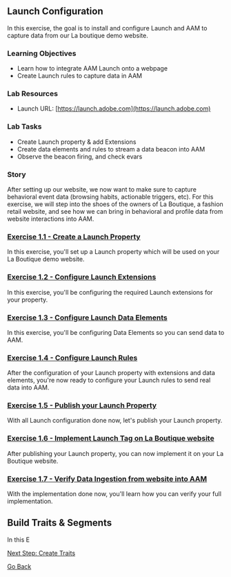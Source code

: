## Launch Configuration
In this exercise, the goal is to install and configure Launch and AAM to capture data from our La boutique demo website.

### Learning Objectives

- Learn how to integrate AAM Launch onto a webpage
- Create Launch rules to capture data in AAM

### Lab Resources

- Launch URL: [https://launch.adobe.com](https://launch.adobe.com)

### Lab Tasks

- Create Launch property & add Extensions
- Create data elements and rules to stream a data beacon into AAM
- Observe the beacon firing, and check evars 


### Story

After setting up our website, we now want to make sure to capture behavioral event data (browsing habits, actionable triggers, etc). For this exercise, we will step into the shoes of the owners of La Boutique, a fashion retail website, and see how we can bring in behavioral and profile data from website interactions into AAM.

### [Exercise 1.1 - Create a Launch Property](./ex1.md)
In this exercise, you'll set up a Launch property which will be used on your La Boutique demo website.

### [Exercise 1.2 - Configure Launch Extensions](./ex2.md)
In this exercise, you'll be configuring the required Launch extensions for your property.

### [Exercise 1.3 - Configure Launch Data Elements](./ex3.md)
In this exercise, you'll be configuring Data Elements so you can send data to AAM.

### [Exercise 1.4 - Configure Launch Rules](./ex4.md)
After the configuration of your Launch property with extensions and data elements, you're now ready to configure your Launch rules to send real data into AAM.

### [Exercise 1.5 - Publish your Launch Property](./ex5.md)
With all Launch configuration done now, let's publish your Launch property.

### [Exercise 1.6 - Implement Launch Tag on La Boutique website](./ex6.md)
After publishing your Launch property, you can now implement it on your La Boutique website.

### [Exercise 1.7 - Verify Data Ingestion from website into AAM](./ex7.md)
With the implementation done now, you'll learn how you can verify your full implementation.

## Build Traits & Segments 
In this E

[Next Step: Create Traits](../create_traits)

[Go Back](../README.md)
